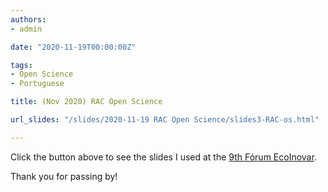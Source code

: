 ```yaml
---
authors:
- admin

date: "2020-11-19T00:00:00Z"

tags: 
- Open Science
- Portuguese

title: (Nov 2020) RAC Open Science

url_slides: "/slides/2020-11-19 RAC Open Science/slides3-RAC-os.html"

---
```



Click the button above to see the slides I used at the [9th Fórum EcoInovar](http://ecoinovar.com.br/).


Thank you for passing by!
